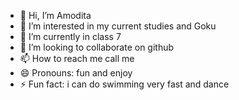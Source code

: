 - 👋 Hi, I’m Amodita
- 👀 I’m interested in my current studies and Goku
- 🌱 I’m currently in class 7
- 💞️ I’m looking to collaborate on github
- 📫 How to reach me call me
- 😄 Pronouns: fun and enjoy
- ⚡ Fun fact: i can do swimming very fast and dance

<!---
asAmodita/asAmodita is a ✨ special ✨ repository because its `README.md` (this file) appears on your GitHub profile.
You can click the Preview link to take a look at your changes.
--->
